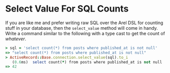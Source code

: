 # Select Value For SQL Counts

If you are like me and prefer writing raw SQL over the Arel DSL for counting
stuff in your database, then the `select_value` method will come in handy.
Write a command similar to the following with a type cast to get the count
of _whatever_.

```ruby
> sql = 'select count(*) from posts where published_at is not null'
=> "select count(*) from posts where published_at is not null"
> ActiveRecord::Base.connection.select_value(sql).to_i
   (0.6ms)  select count(*) from posts where published_at is not null
=> 42
```
